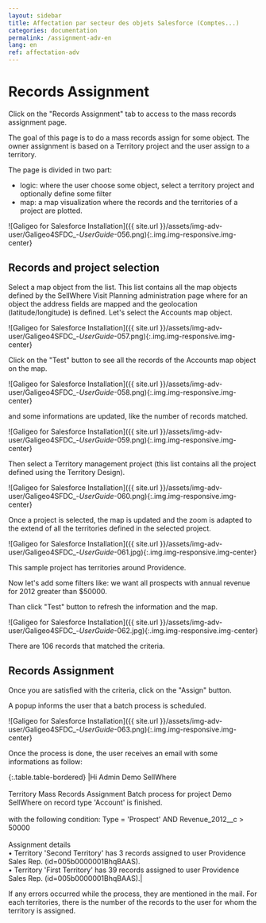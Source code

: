 ```yaml
---
layout: sidebar
title: Affectation par secteur des objets Salesforce (Comptes...)
categories: documentation
permalink: /assignment-adv-en
lang: en
ref: affectation-adv
---
```


# Records Assignment

Click on the "Records Assignment" tab to access to the mass records assignment page.

The goal of this page is to do a mass records assign for some object. The owner assignment is based on a Territory project and the user assign to a territory.

The page is divided in two part:

- logic: where the user choose some object, select a territory project and optionally define some filter
- map: a map visualization where the records and the territories of a project are plotted.

![Galigeo for Salesforce Installation]({{ site.url }}/assets/img-adv-user/Galigeo4SFDC_-_UserGuide_-056.png){:.img.img-responsive.img-center}

## Records and project selection

Select a map object from the list. This list contains all the map objects defined by the SellWhere Visit Planning administration page where for an object the address fields are mapped and the geolocation (latitude/longitude) is defined. Let's select the Accounts map object.

![Galigeo for Salesforce Installation]({{ site.url }}/assets/img-adv-user/Galigeo4SFDC_-_UserGuide_-057.png){:.img.img-responsive.img-center}

Click on the "Test" button to see all the records of the Accounts map object on the map.

![Galigeo for Salesforce Installation]({{ site.url }}/assets/img-adv-user/Galigeo4SFDC_-_UserGuide_-058.png){:.img.img-responsive.img-center}

and some informations are updated, like the number of records matched.

![Galigeo for Salesforce Installation]({{ site.url }}/assets/img-adv-user/Galigeo4SFDC_-_UserGuide_-059.png){:.img.img-responsive.img-center}

Then select a Territory management project (this list contains all the project defined using the Territory Design).

![Galigeo for Salesforce Installation]({{ site.url }}/assets/img-adv-user/Galigeo4SFDC_-_UserGuide_-060.png){:.img.img-responsive.img-center}

Once a project is selected, the map is updated and the zoom is adapted to the extend of all the territories defined in the selected project.

![Galigeo for Salesforce Installation]({{ site.url }}/assets/img-adv-user/Galigeo4SFDC_-_UserGuide_-061.jpg){:.img.img-responsive.img-center}

This sample project has territories around Providence.

Now let's add some filters like: we want all prospects with annual revenue for 2012 greater than $50000.

Than click "Test" button to refresh the information and the map.

![Galigeo for Salesforce Installation]({{ site.url }}/assets/img-adv-user/Galigeo4SFDC_-_UserGuide_-062.jpg){:.img.img-responsive.img-center}

There are 106 records that matched the criteria.

## Records Assignment

Once you are satisfied with the criteria, click on the "Assign" button. 

A popup informs the user that a batch process is scheduled.

![Galigeo for Salesforce Installation]({{ site.url }}/assets/img-adv-user/Galigeo4SFDC_-_UserGuide_-063.png){:.img.img-responsive.img-center}

Once the process is done, the user receives an email with some informations as follow:

{:.table.table-bordered}
|Hi Admin Demo SellWhere<br><br>Territory Mass Records Assignment Batch process for project Demo SellWhere on record type 'Account' is finished.<br><br>with the following condition: Type = 'Prospect' AND Revenue_2012__c > 50000<br><br>Assignment details<br>• Territory 'Second Territory' has 3 records assigned to user Providence Sales Rep. (id=005b0000001BhqBAAS).<br>• Territory 'First Territory' has 39 records assigned to user Providence Sales Rep. (id=005b0000001BhqBAAS).|

If any errors occurred while the process, they are mentioned in the mail. For each territories, there is the number of the records to the user for whom the territory is assigned.

